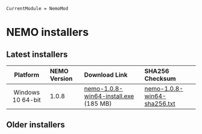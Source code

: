 ```@meta
CurrentModule = NemoMod
```
# NEMO installers

## Latest installers

| Platform          | NEMO Version | Download Link                                                                                                        | SHA256 Checksum                                                                |
|:----------------: | :----------- | :------------------------------------------------------------------------------------------------------------------- | :----------------------------------------------------------------------------- |
| Windows 10 64-bit | 1.0.8        | [nemo-1.0.8-win64-install.exe](https://www.dropbox.com/s/zbzpc8cmkzzvc1w/nemo-1.0.8-win64-install.exe?dl=0) (185 MB) | [nemo-1.0.8-win64-sha256.txt](installer_checksums/nemo-1.0.8-win64-sha256.txt) |

## Older installers
